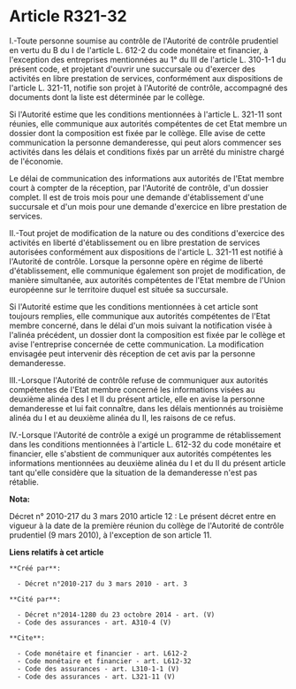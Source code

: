 # Article R321-32

I.-Toute personne soumise au contrôle de l'Autorité de contrôle prudentiel en vertu du B du I de l'article L. 612-2 du code
monétaire et financier, à l'exception des entreprises mentionnées au 1° du III de l'article L. 310-1-1 du présent code, et
projetant d'ouvrir une succursale ou d'exercer des activités en libre prestation de services, conformément aux dispositions
de l'article L. 321-11, notifie son projet à l'Autorité de contrôle, accompagné des documents dont la liste est déterminée
par le collège. 

Si l'Autorité estime que les conditions mentionnées à l'article L. 321-11 sont réunies, elle communique aux autorités
compétentes de cet Etat membre un dossier dont la composition est fixée par le collège. Elle avise de cette communication la
personne demanderesse, qui peut alors commencer ses activités dans les délais et conditions fixés par un arrêté du ministre
chargé de l'économie. 

Le délai de communication des informations aux autorités de l'Etat membre court à compter de la réception, par l'Autorité de
contrôle, d'un dossier complet. Il est de trois mois pour une demande d'établissement d'une succursale et d'un mois pour une
demande d'exercice en libre prestation de services. 

II.-Tout projet de modification de la nature ou des conditions d'exercice des activités en liberté d'établissement ou en
libre prestation de services autorisées conformément aux dispositions de l'article L. 321-11 est notifié à l'Autorité de
contrôle. Lorsque la personne opère en régime de liberté d'établissement, elle communique également son projet de
modification, de manière simultanée, aux autorités compétentes de l'Etat membre de l'Union européenne sur le territoire
duquel est située sa succursale. 

Si l'Autorité estime que les conditions mentionnées à cet article sont toujours remplies, elle communique aux autorités
compétentes de l'Etat membre concerné, dans le délai d'un mois suivant la notification visée à l'alinéa précédent, un dossier
dont la composition est fixée par le collège et avise l'entreprise concernée de cette communication. La modification
envisagée peut intervenir dès réception de cet avis par la personne demanderesse. 

III.-Lorsque l'Autorité de contrôle refuse de communiquer aux autorités compétentes de l'Etat membre concerné les
informations visées au deuxième alinéa des I et II du présent article, elle en avise la personne demanderesse et lui fait
connaître, dans les délais mentionnés au troisième alinéa du I et au deuxième alinéa du II, les raisons de ce refus. 

IV.-Lorsque l'Autorité de contrôle a exigé un programme de rétablissement dans les conditions mentionnées à l'article L.
612-32 du code monétaire et financier, elle s'abstient de communiquer aux autorités compétentes les informations mentionnées
au deuxième alinéa du I et du II du présent article tant qu'elle considère que la situation de la demanderesse n'est pas
rétablie.

**Nota:**

Décret n° 2010-217 du 3 mars 2010 article 12 : Le présent décret entre en vigueur à la date de la première réunion du collège
de l'Autorité de contrôle prudentiel (9 mars 2010), à l'exception de son article 11.

**Liens relatifs à cet article**

	**Créé par**:

	  - Décret n°2010-217 du 3 mars 2010 - art. 3

	**Cité par**:

	  - Décret n°2014-1280 du 23 octobre 2014 - art. (V)
	  - Code des assurances - art. A310-4 (V)

	**Cite**:

	  - Code monétaire et financier - art. L612-2
	  - Code monétaire et financier - art. L612-32
	  - Code des assurances - art. L310-1-1 (V)
	  - Code des assurances - art. L321-11 (V)
